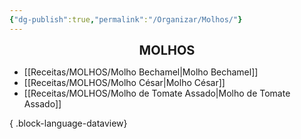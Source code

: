 ```yaml
---
{"dg-publish":true,"permalink":"/Organizar/Molhos/"}
---
```


<div style="text-align: center;"> <span style="font-size: 20px;"><b>MOLHOS</b></span> </div>

- [[Receitas/MOLHOS/Molho Bechamel\|Molho Bechamel]]
- [[Receitas/MOLHOS/Molho César\|Molho César]]
- [[Receitas/MOLHOS/Molho de Tomate Assado\|Molho de Tomate Assado]]

{ .block-language-dataview}
